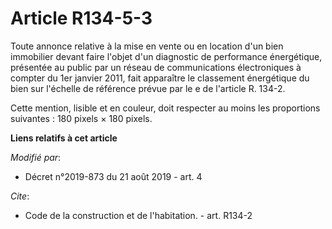 # Article R134-5-3

Toute annonce relative à la mise en vente ou en location d'un bien immobilier devant faire l'objet d'un diagnostic de
performance énergétique, présentée au public par un réseau de communications électroniques à compter du 1er janvier 2011,
fait apparaître le classement énergétique du bien sur l'échelle de référence prévue par le e de l'article R. 134-2. 

Cette mention, lisible et en couleur, doit respecter au moins les proportions suivantes : 180 pixels × 180 pixels.

**Liens relatifs à cet article**

_Modifié par_:

  - Décret n°2019-873 du 21 août 2019 - art. 4

_Cite_:

  - Code de la construction et de l'habitation. - art. R134-2
